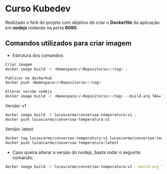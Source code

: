 # Curso Kubedev

Realizado o fork do projeto com objetivo de criar o **Dockerfile** da aplicação em **nodejs** rodando na porta **8080**.

## Comandos utilizados para criar imagem

* Estrutura dos comandos:

```bash
Criar imagem
docker image build -t <Namespace>/<Repositorio>:<tag> .

Publicar no dockerhub
docker push <Namespace>/<Repositorio>:<tag>

Alterar versão nodejs
docker image build -t <Namespace>/<Repositorio>:<tag> --build-arg TAG="<DESIRED_VERSION>"
```

Versão: v1

```bash
docker image build -t lucascarmo/conversao-temperatura:v1 .
docker push lucascarmo/conversao-temperatura:v1
```

Versão: latest

```bash
docker tag lucascarmo/conversao-temperatura:v1 lucascarmo/conversao-temperatura:latest
docker push lucascarmo/conversao-temperatura:latest
```

* Caso queira alterar a versão do nodejs, basta rodar o seguinte comando:

```bash
docker image build -t lucascarmo/conversao-temperatura:v1 --build-arg TAG="latest"
```